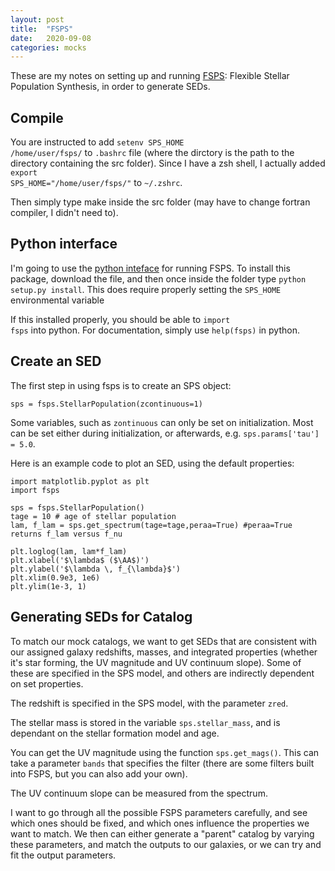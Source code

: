 ```yaml
---
layout: post
title:  "FSPS"
date:   2020-09-08
categories: mocks
---
```


These are my notes on setting up and running <a href="https://github.com/cconroy20/fsps">FSPS</a>: Flexible Stellar Population Synthesis, in order to generate SEDs.


## Compile

You are instructed to add <code>setenv SPS_HOME /home/user/fsps/</code> to <code>.bashrc</code> file (where the dirctory is the path to the directory containing the src folder). Since I have a zsh shell, I actually added <code>export SPS_HOME="/home/user/fsps/"</code> to <code>~/.zshrc</code>.

Then simply type make inside the src folder (may have to change fortran compiler, I didn't need to).


## Python interface

I'm going to use the <a href="https://github.com/dfm/python-fsps">python inteface</a> for running FSPS. To install this package, download the file, and then once inside the folder type <code>python setup.py install</code>. This does require properly setting the <code>SPS_HOME</code> environmental variable


If this installed properly, you should be able to <code>import fsps</code> into python. For documentation, simply use <code>help(fsps)</code> in python.



## Create an SED

The first step in using fsps is to create an SPS object:

<code>sps = fsps.StellarPopulation(zcontinuous=1)</code>

Some variables, such as <code>zontinuous</code> can only be set on initialization. Most can be set either during initialization, or afterwards, e.g. <code>sps.params['tau'] = 5.0</code>.

Here is an example code to plot an SED, using the default properties:

```
import matplotlib.pyplot as plt
import fsps

sps = fsps.StellarPopulation()
tage = 10 # age of stellar population
lam, f_lam = sps.get_spectrum(tage=tage,peraa=True) #peraa=True returns f_lam versus f_nu

plt.loglog(lam, lam*f_lam)
plt.xlabel('$\lambda$ ($\AA$)')
plt.ylabel('$\lambda \, f_{\lambda}$')
plt.xlim(0.9e3, 1e6)
plt.ylim(1e-3, 1)
```



## Generating SEDs for Catalog

To match our mock catalogs, we want to get SEDs that are consistent with our assigned galaxy redshifts, masses, and integrated properties (whether it's star forming, the UV magnitude and UV continuum slope). Some of these are specified in the SPS model, and others are  indirectly dependent on set properties.

The redshift is specified in the SPS model, with the parameter <code>zred</code>.

The stellar mass is stored in the variable <code>sps.stellar_mass</code>, and is dependant on the stellar formation model and age.

You can get the UV magnitude using the function <code>sps.get_mags()</code>. This can take a parameter <code>bands</code> that specifies the filter (there are some filters built into FSPS, but you can also add your own).

The UV continuum slope can be measured from the spectrum.

I want to go through all the possible FSPS parameters carefully, and see which ones should be fixed, and which ones influence the properties we want to match. We then can either generate a "parent" catalog by varying these parameters, and match the outputs to our galaxies, or we can try and fit the output parameters.
